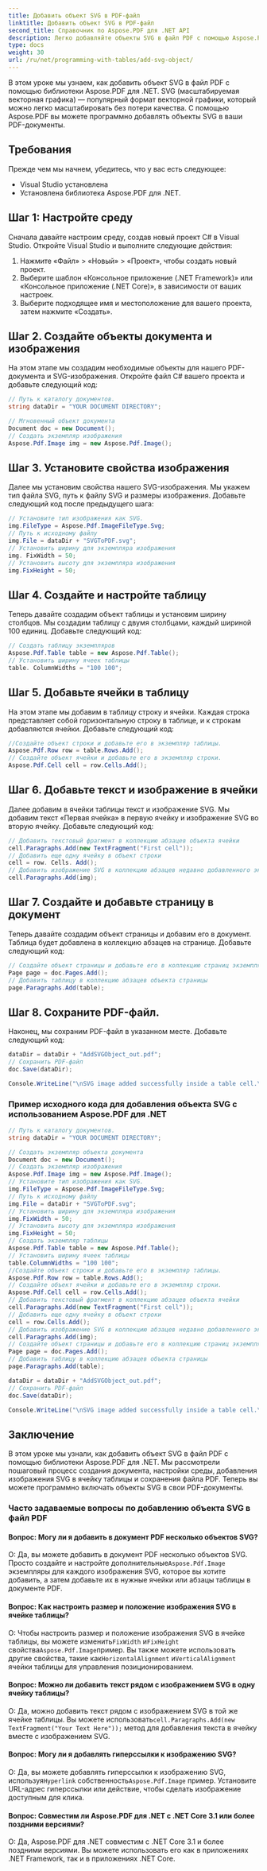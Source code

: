 ```yaml
---
title: Добавить объект SVG в PDF-файл
linktitle: Добавить объект SVG в PDF-файл
second_title: Справочник по Aspose.PDF для .NET API
description: Легко добавляйте объекты SVG в файл PDF с помощью Aspose.PDF для .NET.
type: docs
weight: 30
url: /ru/net/programming-with-tables/add-svg-object/
---
```

В этом уроке мы узнаем, как добавить объект SVG в файл PDF с помощью библиотеки Aspose.PDF для .NET. SVG (масштабируемая векторная графика) — популярный формат векторной графики, который можно легко масштабировать без потери качества. С помощью Aspose.PDF вы можете программно добавлять объекты SVG в ваши PDF-документы.

## Требования

Прежде чем мы начнем, убедитесь, что у вас есть следующее:

- Visual Studio установлена
- Установлена библиотека Aspose.PDF для .NET.

## Шаг 1: Настройте среду

Сначала давайте настроим среду, создав новый проект C# в Visual Studio. Откройте Visual Studio и выполните следующие действия:

1. Нажмите «Файл» > «Новый» > «Проект», чтобы создать новый проект.
2. Выберите шаблон «Консольное приложение (.NET Framework)» или «Консольное приложение (.NET Core)», в зависимости от ваших настроек.
3. Выберите подходящее имя и местоположение для вашего проекта, затем нажмите «Создать».

## Шаг 2. Создайте объекты документа и изображения

На этом этапе мы создадим необходимые объекты для нашего PDF-документа и SVG-изображения. Откройте файл C# вашего проекта и добавьте следующий код:

```csharp
// Путь к каталогу документов.
string dataDir = "YOUR DOCUMENT DIRECTORY";

// Мгновенный объект документа
Document doc = new Document();
// Создать экземпляр изображения
Aspose.Pdf.Image img = new Aspose.Pdf.Image();
```

## Шаг 3. Установите свойства изображения

Далее мы установим свойства нашего SVG-изображения. Мы укажем тип файла SVG, путь к файлу SVG и размеры изображения. Добавьте следующий код после предыдущего шага:

```csharp
// Установите тип изображения как SVG.
img.FileType = Aspose.Pdf.ImageFileType.Svg;
// Путь к исходному файлу
img.File = dataDir + "SVGToPDF.svg";
// Установить ширину для экземпляра изображения
img. FixWidth = 50;
// Установить высоту для экземпляра изображения
img.FixHeight = 50;
```

## Шаг 4. Создайте и настройте таблицу

Теперь давайте создадим объект таблицы и установим ширину столбцов. Мы создадим таблицу с двумя столбцами, каждый шириной 100 единиц. Добавьте следующий код:

```csharp
// Создать таблицу экземпляров
Aspose.Pdf.Table table = new Aspose.Pdf.Table();
// Установить ширину ячеек таблицы
table. ColumnWidths = "100 100";
```

## Шаг 5. Добавьте ячейки в таблицу

На этом этапе мы добавим в таблицу строку и ячейки. Каждая строка представляет собой горизонтальную строку в таблице, и к строкам добавляются ячейки. Добавьте следующий код:

```csharp
//Создайте объект строки и добавьте его в экземпляр таблицы.
Aspose.Pdf.Row row = table.Rows.Add();
// Создайте объект ячейки и добавьте его в экземпляр строки.
Aspose.Pdf.Cell cell = row.Cells.Add();
```

## Шаг 6. Добавьте текст и изображение в ячейки

Далее добавим в ячейки таблицы текст и изображение SVG. Мы добавим текст «Первая ячейка» в первую ячейку и изображение SVG во вторую ячейку. Добавьте следующий код:

```csharp
// Добавить текстовый фрагмент в коллекцию абзацев объекта ячейки
cell.Paragraphs.Add(new TextFragment("First cell"));
// Добавить еще одну ячейку в объект строки
cell = row. Cells. Add();
// Добавить изображение SVG в коллекцию абзацев недавно добавленного экземпляра ячейки.
cell.Paragraphs.Add(img);
```

## Шаг 7. Создайте и добавьте страницу в документ

Теперь давайте создадим объект страницы и добавим его в документ. Таблица будет добавлена в коллекцию абзацев на странице. Добавьте следующий код:

```csharp
// Создайте объект страницы и добавьте его в коллекцию страниц экземпляра документа.
Page page = doc.Pages.Add();
// Добавить таблицу в коллекцию абзацев объекта страницы
page.Paragraphs.Add(table);
```

## Шаг 8. Сохраните PDF-файл.

Наконец, мы сохраним PDF-файл в указанном месте. Добавьте следующий код:

```csharp
dataDir = dataDir + "AddSVGObject_out.pdf";
// Сохранить PDF-файл
doc.Save(dataDir);

Console.WriteLine("\nSVG image added successfully inside a table cell.\nFile saved at " + dataDir);
```

### Пример исходного кода для добавления объекта SVG с использованием Aspose.PDF для .NET

```csharp
// Путь к каталогу документов.
string dataDir = "YOUR DOCUMENT DIRECTORY";

// Создать экземпляр объекта документа
Document doc = new Document();
// Создать экземпляр изображения
Aspose.Pdf.Image img = new Aspose.Pdf.Image();
// Установите тип изображения как SVG.
img.FileType = Aspose.Pdf.ImageFileType.Svg;
// Путь к исходному файлу
img.File = dataDir + "SVGToPDF.svg";
// Установить ширину для экземпляра изображения
img.FixWidth = 50;
// Установить высоту для экземпляра изображения
img.FixHeight = 50;
// Создать экземпляр таблицы
Aspose.Pdf.Table table = new Aspose.Pdf.Table();
// Установить ширину ячеек таблицы
table.ColumnWidths = "100 100";
//Создайте объект строки и добавьте его в экземпляр таблицы.
Aspose.Pdf.Row row = table.Rows.Add();
// Создайте объект ячейки и добавьте его в экземпляр строки.
Aspose.Pdf.Cell cell = row.Cells.Add();
// Добавить текстовый фрагмент в коллекцию абзацев объекта ячейки
cell.Paragraphs.Add(new TextFragment("First cell"));
// Добавить еще одну ячейку в объект строки
cell = row.Cells.Add();
// Добавить изображение SVG в коллекцию абзацев недавно добавленного экземпляра ячейки.
cell.Paragraphs.Add(img);
// Создайте объект страницы и добавьте его в коллекцию страниц экземпляра документа.
Page page = doc.Pages.Add();
// Добавить таблицу в коллекцию абзацев объекта страницы
page.Paragraphs.Add(table);

dataDir = dataDir + "AddSVGObject_out.pdf";
// Сохранить PDF-файл
doc.Save(dataDir);

Console.WriteLine("\nSVG image added successfully inside a table cell.\nFile saved at " + dataDir);            
```

## Заключение

В этом уроке мы узнали, как добавить объект SVG в файл PDF с помощью библиотеки Aspose.PDF для .NET. Мы рассмотрели пошаговый процесс создания документа, настройки среды, добавления изображения SVG в ячейку таблицы и сохранения файла PDF. Теперь вы можете программно включать объекты SVG в свои PDF-документы.

### Часто задаваемые вопросы по добавлению объекта SVG в файл PDF

#### Вопрос: Могу ли я добавить в документ PDF несколько объектов SVG?

 О: Да, вы можете добавить в документ PDF несколько объектов SVG. Просто создайте и настройте дополнительные`Aspose.Pdf.Image` экземпляры для каждого изображения SVG, которое вы хотите добавить, а затем добавьте их в нужные ячейки или абзацы таблицы в документе PDF.

#### Вопрос: Как настроить размер и положение изображения SVG в ячейке таблицы?

 О: Чтобы настроить размер и положение изображения SVG в ячейке таблицы, вы можете изменить`FixWidth` и`FixHeight` свойства`Aspose.Pdf.Image`пример. Вы также можете использовать другие свойства, такие как`HorizontalAlignment` и`VerticalAlignment` ячейки таблицы для управления позиционированием.

#### Вопрос: Можно ли добавить текст рядом с изображением SVG в одну ячейку таблицы?

 О: Да, можно добавить текст рядом с изображением SVG в той же ячейке таблицы. Вы можете использовать`cell.Paragraphs.Add(new TextFragment("Your Text Here"));` метод для добавления текста в ячейку вместе с изображением SVG.

#### Вопрос: Могу ли я добавлять гиперссылки к изображению SVG?

 О: Да, вы можете добавлять гиперссылки к изображению SVG, используя`Hyperlink` собственность`Aspose.Pdf.Image` пример. Установите URL-адрес гиперссылки или действие, чтобы сделать изображение доступным для клика.

#### Вопрос: Совместим ли Aspose.PDF для .NET с .NET Core 3.1 или более поздними версиями?

О: Да, Aspose.PDF для .NET совместим с .NET Core 3.1 и более поздними версиями. Вы можете использовать его как в приложениях .NET Framework, так и в приложениях .NET Core.